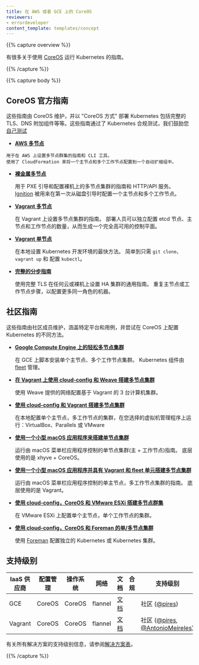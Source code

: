 ```yaml
---
title: 在 AWS 或者 GCE 上的 CoreOS
reviewers:
- errordeveloper
content_template: templates/concept
---
```


<!--
---
title: CoreOS on AWS or GCE
reviewers:
- errordeveloper
content_template: templates/concept
---
-->

{{% capture overview %}}

<!--
There are multiple guides on running Kubernetes with [CoreOS](https://coreos.com/kubernetes/docs/latest/).
-->
有很多关于使用 [CoreOS](https://coreos.com/kubernetes/docs/latest/) 运行 Kubernetes 的指南。

{{% /capture %}}

{{% capture body %}}

<!--
## Official CoreOS Guides
-->

## CoreOS 官方指南

<!--
These guides are maintained by CoreOS and deploy Kubernetes the "CoreOS Way" with full TLS, the DNS add-on, and more. These guides pass Kubernetes conformance testing and we encourage you to [test this yourself](https://coreos.com/kubernetes/docs/latest/conformance-tests.html).
-->
这些指南由 CoreOS 维护，并以 "CoreOS 方式" 部署 Kubernetes 包括完整的 TLS、DNS 附加组件等等。这些指南通过了 Kubernetes 合规测试，我们鼓励您[自己测试](https://coreos.com/kubernetes/docs/latest/conformance-tests.html)

<!--
* [**AWS Multi-Node**](https://coreos.com/kubernetes/docs/latest/kubernetes-on-aws.html)
-->
* [**AWS 多节点**](https://coreos.com/kubernetes/docs/latest/kubernetes-on-aws.html)

<!--
    Guide and CLI tool for setting up a multi-node cluster on AWS.
    CloudFormation is used to set up a master and multiple workers in auto-scaling groups.
-->
    用于在 AWS 上设置多节点群集的指南和 CLI 工具。
    使用了 CloudFormation 来将一个主节点和多个工作节点配置到一个自动扩缩组中。

<!--
* [**Bare Metal Multi-Node**](https://coreos.com/kubernetes/docs/latest/kubernetes-on-baremetal.html#automated-provisioning)

    Guide and HTTP/API service for PXE booting and provisioning a multi-node cluster on bare metal.
    [Ignition](https://coreos.com/ignition/docs/latest/) is used to provision a master and multiple workers on the first boot from disk.
-->

* [**裸金属多节点**](https://coreos.com/kubernetes/docs/latest/kubernetes-on-baremetal.html#automated-provisioning)

    用于 PXE 引导和配置裸机上的多节点集群的指南和 HTTP/API 服务。
    [Ignition](https://coreos.com/ignition/docs/latest/) 被用来在第一次从磁盘引导时配置一个主节点和多个工作节点。
    
<!--    
* [**Vagrant Multi-Node**](https://coreos.com/kubernetes/docs/latest/kubernetes-on-vagrant.html)

    Guide to setting up a multi-node cluster on Vagrant.
    The deployer can independently configure the number of etcd nodes, master nodes, and worker nodes to bring up a fully HA control plane.
-->

* [**Vagrant 多节点**](https://coreos.com/kubernetes/docs/latest/kubernetes-on-vagrant.html)

    在 Vagrant 上设置多节点集群的指南。
    部署人员可以独立配置 etcd 节点、主节点和工作节点的数量，从而生成一个完全高可用的控制平面。

<!--
* [**Vagrant Single-Node**](https://coreos.com/kubernetes/docs/latest/kubernetes-on-vagrant-single.html)

    The quickest way to set up a Kubernetes development environment locally.
    As easy as `git clone`, `vagrant up` and configuring `kubectl`.
-->

* [**Vagrant 单节点**](https://coreos.com/kubernetes/docs/latest/kubernetes-on-vagrant-single.html)

    在本地设置 Kubernetes 开发环境的最快方法。
    简单到只需 `git clone`、`vagrant up` 和 配置 `kubectl`。

<!--
* [**Full Step by Step Guide**](https://coreos.com/kubernetes/docs/latest/getting-started.html)

    A generic guide to setting up an HA cluster on any cloud or bare metal, with full TLS.
    Repeat the master or worker steps to configure more machines of that role.
-->
* [**完整的分步指南**](https://coreos.com/kubernetes/docs/latest/getting-started.html)

    使用完整 TLS 在任何云或裸机上设置 HA 集群的通用指南。
    重复主节点或工作节点步骤，以配置更多同一角色的机器。

<!--
## Community Guides
-->

## 社区指南

<!--
These guides are maintained by community members, cover specific platforms and use cases, and experiment with different ways of configuring Kubernetes on CoreOS.
-->
这些指南由社区成员维护，涵盖特定平台和用例，并尝试在 CoreOS 上配置 Kubernetes 的不同方法。

<!--
* [**Easy Multi-node Cluster on Google Compute Engine**](https://github.com/rimusz/coreos-multi-node-k8s-gce/blob/master/README.md)

    Scripted installation of a single master, multi-worker cluster on GCE.
    Kubernetes components are managed by [fleet](https://github.com/coreos/fleet).
-->

* [**Google Compute Engine 上的轻松多节点集群**](https://github.com/rimusz/coreos-multi-node-k8s-gce/blob/master/README.md)

    在 GCE 上脚本安装单个主节点、多个工作节点集群。
    Kubernetes 组件由 [fleet](https://github.com/coreos/fleet) 管理。

<!--
* [**Multi-node cluster using cloud-config and Weave on Vagrant**](https://github.com/errordeveloper/weave-demos/blob/master/poseidon/README.md)

    Configure a Vagrant-based cluster of 3 machines with networking provided by Weave.
-->

* [**在 Vagrant 上使用 cloud-config 和 Weave 搭建多节点集群**](https://github.com/errordeveloper/weave-demos/blob/master/poseidon/README.md)

    使用 Weave 提供的网络配置基于 Vagrant 的 3 台计算机集群。

<!--
* [**Multi-node cluster using cloud-config and Vagrant**](https://github.com/pires/kubernetes-vagrant-coreos-cluster/blob/master/README.md)

    Configure a single master, multi-worker cluster locally, running on your choice of hypervisor: VirtualBox, Parallels, or VMware
-->

* [**使用 cloud-config 和 Vagrant 搭建多节点集群**](https://github.com/pires/kubernetes-vagrant-coreos-cluster/blob/master/README.md)

    在本地配置单个主节点，多工作节点的集群，在您选择的虚拟机管理程序上运行：VirtualBox、Parallels 或 VMware
    

<!--
* [**Single-node cluster using a small macOS App**](https://github.com/rimusz/kube-solo-osx/blob/master/README.md)

    Guide to running a solo cluster (master + worker) controlled by an macOS menubar application.
    Uses xhyve + CoreOS under the hood.
-->

* [**使用一个小型 macOS 应用程序来搭建单节点集群**](https://github.com/rimusz/kube-solo-osx/blob/master/README.md)

    运行由 macOS 菜单栏应用程序控制的单节点集群(主 + 工作节点)指南。
    底层使用的是 xhyve + CoreOS。

<!--
* [**Multi-node cluster with Vagrant and fleet units using a small macOS App**](https://github.com/rimusz/coreos-osx-gui-kubernetes-cluster/blob/master/README.md)

    Guide to running a single master, multi-worker cluster controlled by an macOS menubar application.
    Uses Vagrant under the hood.
-->

* [**使用一个小型 macOS 应用程序并具有 Vagrant 和 fleet 单元搭建多节点集群**](https://github.com/rimusz/coreos-osx-gui-kubernetes-cluster/blob/master/README.md)

    运行由 macOS 菜单栏应用程序控制的单主节点，多工作节点集群的指南。
    底层使用的是 Vagrant。

<!--
* [**Multi-node cluster using cloud-config, CoreOS and VMware ESXi**](https://github.com/xavierbaude/VMware-coreos-multi-nodes-Kubernetes)

    Configure a single master, single worker cluster on VMware ESXi.
-->

* [**使用 cloud-config，CoreOS 和 VMware ESXi 搭建多节点群集**](https://github.com/xavierbaude/VMware-coreos-multi-nodes-Kubernetes)

    在 VMware ESXi 上配置单个主节点，单个工作节点的集群。

<!--
* [**Single/Multi-node cluster using cloud-config, CoreOS and Foreman**](https://github.com/johscheuer/theforeman-coreos-kubernetes)

    Configure a standalone Kubernetes or a Kubernetes cluster with [Foreman](https://theforeman.org).
-->

* [**使用 cloud-config，CoreOS 和 Foreman 的单/多节点集群**](https://github.com/johscheuer/theforeman-coreos-kubernetes)

    使用 [Foreman](https://theforeman.org) 配置独立的 Kubernetes 或 Kubernetes 集群。

<!--
## Support Level
-->

## 支持级别

<!--
IaaS Provider        | Config. Mgmt | OS     | Networking  | Docs                                              | Conforms | Support Level
-------------------- | ------------ | ------ | ----------  | ---------------------------------------------     | ---------| ----------------------------
GCE                  | CoreOS       | CoreOS | flannel     | [docs](/docs/getting-started-guides/coreos)                                 |          | Community ([@pires](https://github.com/pires))
Vagrant              | CoreOS       | CoreOS | flannel     | [docs](/docs/getting-started-guides/coreos)                                 |          | Community ([@pires](https://github.com/pires), [@AntonioMeireles](https://github.com/AntonioMeireles))
-->

IaaS 供应商           | 配置管理    | 操作系统    |   网络      | 文档                                              |    合规   | 支持级别
-------------------- | ------------ | ------ | ----------  | ---------------------------------------------     | ---------| ----------------------------
GCE                  | CoreOS       | CoreOS | flannel     | [文档](/docs/getting-started-guides/coreos)                                 |          | 社区 ([@pires](https://github.com/pires))
Vagrant              | CoreOS       | CoreOS | flannel     | [文档](/docs/getting-started-guides/coreos)                                 |          | 社区 ([@pires](https://github.com/pires), [@AntonioMeireles](https://github.com/AntonioMeireles))

<!--
For support level information on all solutions, see the [Table of solutions](/docs/getting-started-guides/#table-of-solutions) chart.
-->
有关所有解决方案的支持级别信息，请参阅[解决方案表](/docs/getting-started-guides/#table-of-solutions)。


{{% /capture %}}
